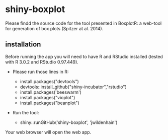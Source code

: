 shiny-boxplot
=============

Please findd the source code for the tool presented in BoxplotR: a web-tool for generation of box plots (Spitzer at al. 2014).

installation
------------

Before running the app you will need to have R and RStudio installed (tested with R 3.0.2 and RStudio 0.97.449).

- Please run those lines in R:
  - install.packages("devtools")
  - devtools::install_github("shiny-incubator","rstudio")
  - install.packages('beeswarm')
  - install.packages("vioplot")
  - install.packages("beanplot")

- Run the tool:
  - shiny::runGitHub('shiny-boxplot', 'jwildenhain')

Your web browser will open the web app.
